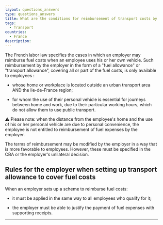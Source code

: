 ```yaml
---
layout: questions_answers
type: questions_answers
title: What are the conditions for reimbursement of transport costs by the employer?
tags:
  - Transport
countries:
  - France
description:
---
```


The French labor law specifies the cases in which an employer may reimburse
fuel costs when an employee uses his or her own vehicle. Such reimbursement by
the employer in the form of a "fuel allowance" or "transport allowance",
covering all or part of the fuel costs, is only available to employees :

- whose home or workplace is located outside an urban transport area AND the Ile-de-France region;

- for whom the use of their personal vehicle is essential for journeys between home and work, due to their particular working hours, which do not allow them to use public transport.

⚠ Please note: when the distance from the employee's home and the use of his or her personal vehicle are due to personal convenience, the employee is not entitled to reimbursement of fuel expenses by the employer.

The terms of reimbursement may be modified by the employer in a way that is more favorable to employees. However, these must be specified in the CBA or the employer's unilateral decision.

## Rules for the employer when setting up transport allowance to cover fuel costs

When an employer sets up a scheme to reimburse fuel costs:

- it must be applied in the same way to all employees who qualify for it;

- the employer must be able to justify the payment of fuel expenses with supporting receipts.

---
